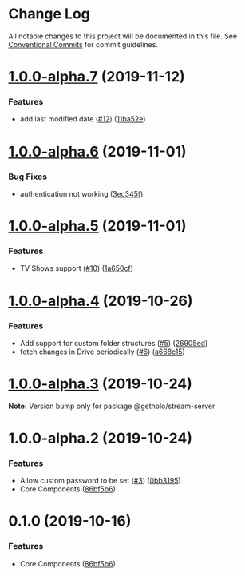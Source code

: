 # Change Log

All notable changes to this project will be documented in this file.
See [Conventional Commits](https://conventionalcommits.org) for commit guidelines.

# [1.0.0-alpha.7](https://github.com/getholo/stream/compare/@getholo/stream-server@1.0.0-alpha.6...@getholo/stream-server@1.0.0-alpha.7) (2019-11-12)


### Features

* add last modified date ([#12](https://github.com/getholo/stream/issues/12)) ([11ba52e](https://github.com/getholo/stream/commit/11ba52e908bfce30b00bfa42a4a338ab7cb70c76))





# [1.0.0-alpha.6](https://github.com/getholo/stream/compare/@getholo/stream-server@1.0.0-alpha.5...@getholo/stream-server@1.0.0-alpha.6) (2019-11-01)


### Bug Fixes

* authentication not working ([3ec345f](https://github.com/getholo/stream/commit/3ec345fa8d279a7d5f5b4eea264ae1fc34f1ffed))





# [1.0.0-alpha.5](https://github.com/getholo/stream/compare/@getholo/stream-server@1.0.0-alpha.4...@getholo/stream-server@1.0.0-alpha.5) (2019-11-01)


### Features

* TV Shows support ([#10](https://github.com/getholo/stream/issues/10)) ([1a650cf](https://github.com/getholo/stream/commit/1a650cf48b802e5713f973908dfa5e30811a34b8))





# [1.0.0-alpha.4](https://github.com/getholo/stream/compare/@getholo/stream-server@1.0.0-alpha.3...@getholo/stream-server@1.0.0-alpha.4) (2019-10-26)


### Features

* Add support for custom folder structures ([#5](https://github.com/getholo/stream/issues/5)) ([26905ed](https://github.com/getholo/stream/commit/26905ed8b7ad9f56bf694628d913e4863ef95680))
* fetch changes in Drive periodically ([#6](https://github.com/getholo/stream/issues/6)) ([a668c15](https://github.com/getholo/stream/commit/a668c152c2151d437355022ce89c6fc8e4cbf83c))





# [1.0.0-alpha.3](https://github.com/getholo/stream/compare/@getholo/stream-server@1.0.0-alpha.2...@getholo/stream-server@1.0.0-alpha.3) (2019-10-24)

**Note:** Version bump only for package @getholo/stream-server





# 1.0.0-alpha.2 (2019-10-24)


### Features

* Allow custom password to be set ([#3](https://github.com/getholo/stream/issues/3)) ([0bb3195](https://github.com/getholo/stream/commit/0bb3195bdb3f641e05c7b8013365729b36625647))
* Core Components ([86bf5b6](https://github.com/getholo/stream/commit/86bf5b62d08181947ab453f7ee302ae417b77f58))





# 0.1.0 (2019-10-16)


### Features

* Core Components ([86bf5b6](https://github.com/getholo/stream/commit/86bf5b62d08181947ab453f7ee302ae417b77f58))
